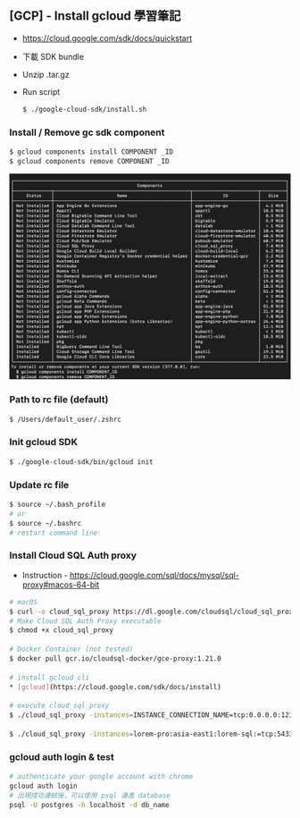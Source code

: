 ## [GCP] - Install gcloud 學習筆記

- https://cloud.google.com/sdk/docs/quickstart

- 下載 SDK bundle

- Unzip .tar.gz

- Run script

  ```bash
  $ ./google-cloud-sdk/install.sh
  ```

### Install / Remove gc sdk component

```bash
$ gcloud components install COMPONENT _ID
$ gcloud components remove COMPONENT _ID
```
![](../assets/img/gcloud_component.png)

### Path to rc file (default)

```bash
$ /Users/default_user/.zshrc
```

### Init gcloud SDK

```bash
$ ./google-cloud-sdk/bin/gcloud init
```

### Update rc file

```bash
$ source ~/.bash_profile
# or
$ source ~/.bashrc
# restart command line
```

### Install Cloud SQL Auth proxy

- Instruction - https://cloud.google.com/sql/docs/mysql/sql-proxy#macos-64-bit

```bash
# macOS
$ curl -o cloud_sql_proxy https://dl.google.com/cloudsql/cloud_sql_proxy.darwin.amd64
# Make Cloud SQL Auth Proxy executable
$ chmod +x cloud_sql_proxy

# Docker Container (not tested)
$ docker pull gcr.io/cloudsql-docker/gce-proxy:1.21.0

# install gcloud cli
* [gcloud](https://cloud.google.com/sdk/docs/install)

# execute cloud_sql_proxy
$ ./cloud_sql_proxy -instances=INSTANCE_CONNECTION_NAME=tcp:0.0.0.0:1234

$ ./cloud_sql_proxy -instances=lorem-pro:asia-east1:lorem-sql:=tcp:5433
```

### gcloud auth login & test

```bash
# authenticate your google account with chrome
gcloud auth login
# 出現成功連結後，可以使用 psql 連進 database
psql -U postgres -h localhost -d db_name
```

